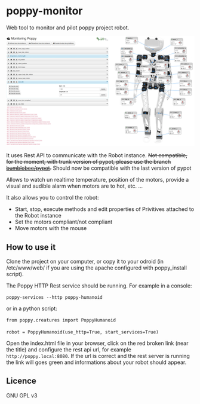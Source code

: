 # poppy-monitor

Web tool to monitor and pilot poppy project robot.

![Trunk Assembled](img/screenshot.png)

It uses Rest API to communicate with the Robot instance. ~~Not compatible, for the moment, with trunk version of pypot, please use the branch 
[bumblebee/pypot](https://github.com/bumblebeefr/pypot).~~ Should now be compatible with the last version of pypot

Allows to watch un realtime temperature, position of the motors, provide a visual and audible alarm when motors are to hot, etc. ...

It also allows you to control the robot:
* Start, stop, execute methods and edit properties of Privitives attached to the Robot instance
* Set the motors compliant/not compliant
* Move motors with the mouse

## How to use it
Clone the project on your computer, or copy it to your odroid (in  /etc/www/web/ if you are using the apache configured with poppy_install script).

The Poppy HTTP Rest service should be running. 
For example in a console:
```
poppy-services --http poppy-humanoid
```
or in a python script:
```
from poppy.creatures import PoppyHumanoid

robot = PoppyHumanoid(use_http=True, start_services=True)
```

Open the index.html file in your browser, click on the red broken link (near the title) and configure the rest api url, for example `http://poppy.local:8080`. If the url is correct and the rest server is running the link will goes green and informations about your robot should appear.


## Licence
GNU GPL v3
